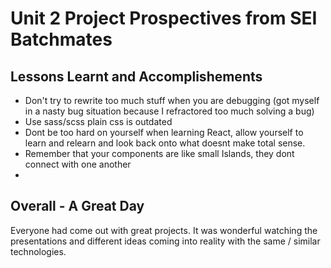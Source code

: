 
# Unit 2 Project Prospectives from SEI Batchmates

## Lessons Learnt and Accomplishements

- Don't try to rewrite too much stuff when you are debugging (got myself in a nasty bug situation because I refractored too much solving a bug)
- Use sass/scss plain css is outdated
- Dont be too hard on yourself when learning React, allow yourself to learn and relearn and look back onto what doesnt make total sense.
- Remember that your components are like small Islands, they dont connect with one another
- 

## 

##

## Overall - A Great Day 

Everyone had come out with great projects. It was wonderful watching the presentations and different ideas coming into reality with the same / similar technologies. 
